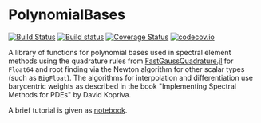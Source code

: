 # PolynomialBases

[![Build Status](https://travis-ci.org/ranocha/PolynomialBases.jl.svg?branch=master)](https://travis-ci.org/ranocha/PolynomialBases.jl)
[![Build status](https://ci.appveyor.com/api/projects/status/i1saoodeqrepiodl?svg=true)](https://ci.appveyor.com/project/ranocha/PolynomialBases-jl)
[![Coverage Status](https://coveralls.io/repos/ranocha/PolynomialBases.jl/badge.svg?branch=master&service=github)](https://coveralls.io/github/ranocha/PolynomialBases.jl?branch=master)
[![codecov.io](http://codecov.io/github/ranocha/PolynomialBases.jl/coverage.svg?branch=master)](http://codecov.io/github/ranocha/PolynomialBases.jl?branch=master)

A library of functions for polynomial bases used in spectral element methods using the quadrature rules from 
[FastGaussQuadrature.jl](https://github.com/ajt60gaibb/FastGaussQuadrature.jl) for `Float64` and root finding 
via the Newton algorithm for other scalar types (such as `BigFloat`). The algorithms for interpolation and
differentiation use barycentric weights as described in the book "Implementing Spectral Methods for PDEs"
by David Kopriva.

A brief tutorial is given as 
[notebook](http://nbviewer.ipython.org/github/ranocha/PolynomialBases.jl/blob/master/notebooks/Tutorial.ipynb).
